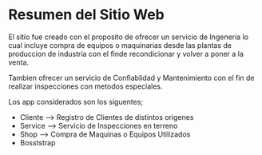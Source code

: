 # Resumen del Sitio Web

El sitio fue creado con el proposito de ofrecer un servicio de Ingeneria lo cual incluye compra de equipos o maquinarias desde las plantas de produccion de industria con el finde recondicionar y volver a poner a la venta.

Tambien ofrecer un servicio de Confiablidad y Mantenimiento con el fin de realizar inspecciones con metodos especiales.

Los app considerados son los siguentes;

-   Cliente --> Registro de Clientes de distintos origenes
-   Service --> Servicio de Inspecciones en terreno 
-   Shop --> Compra de Maquinas o Equipos Utilizados 
-   Bosststrap




